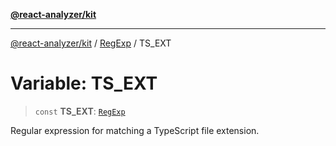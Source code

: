 [**@react-analyzer/kit**](../../../../README.md)

***

[@react-analyzer/kit](../../../../README.md) / [RegExp](../README.md) / TS\_EXT

# Variable: TS\_EXT

> `const` **TS\_EXT**: [`RegExp`](https://developer.mozilla.org/docs/Web/JavaScript/Reference/Global_Objects/RegExp)

Regular expression for matching a TypeScript file extension.
